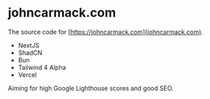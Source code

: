 # johncarmack.com

The source code for [https://johncarmack.com](johncarmack.com).

- NextJS
- ShadCN
- Bun
- Tailwind 4 Alpha
- Vercel

Aiming for high Google Lighthouse scores and good SEO.
